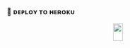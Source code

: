 

### 🚀 ᴅᴇᴘʟᴏʏ ᴛᴏ ʜᴇʀᴏᴋᴜ
  
  <p align="center"><a href="https://heroku.com/deploy?template=https://github.com/barcacoty2024/Kazu-String"> <img src="https://img.shields.io/badge/Deploy%20To%20Heroku-black?style=for-the-badge&logo=heroku" width="22" height="38.45"/></a></p>

